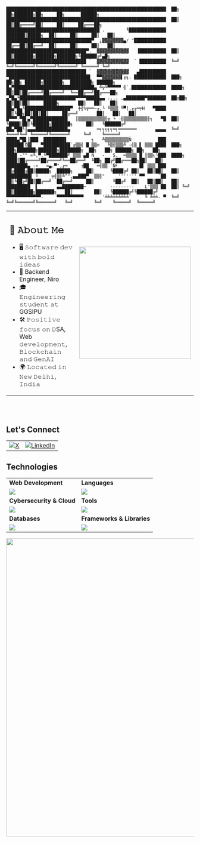 
```
████████████████████████████████████████████████████████████  ██╗  ██╗███████╗██╗     ██╗      ██████╗
████████████████████████████████████████████████████████████  ██║  ██║██╔════╝██║     ██║     ██╔═══██╗
███████████████████████████████████`.        ╙██████████████  ███████║█████╗  ██║     ██║     ██║   ██║
████████████████████████████████▀  ¿▓▓▓▓▓▓▓▓▄/ "████████████  ██╔══██║██╔══╝  ██║     ██║     ██║   ██║
██████████████████████████████▀.  ▓▓▓▓▓▓▓▓▓▓▓▓   ▐██████████  ██║  ██║███████╗███████╗███████╗╚██████╔╝▄█╗
██████████████████████████████ `  ▓▓▓▓▓▓▓▓▓▓▓▓  ` ██████████  ╚═╝  ╚═╝╚══════╝╚══════╝╚══════╝ ╚═════╝ ╚═╝
██████████████████████████████ `  ▓▓▓▓▓▓▓▓▓▓▓▓   ▄██████████
▀██████████████████████████████▌  ▀▀▓▓▓▓▓▓▓▌╓╖. ████████████  ███╗   ██╗██╗ ██████╗███████╗  ████████╗ ██████╗
█▄▀██████████████████████████████▄ ╩╦╙▀▀▀▀▀ ╣`,█████████████  ████╗  ██║██║██╔════╝██╔════╝  ╚══██╔══╝██╔═══██╗
▄▀█▄╙█████████████████████▀▀▀▀█████▄▄ .... ,▄███████▀███████  ██╔██╗ ██║██║██║     █████╗       ██║   ██║   ██║
██▄▀█▄╙█████████████████▀  ╪╢%╦══~╓,└ ╚▒▒▒ ╙▀|,╓╓═╤H   ▀████  ██║╚██╗██║██║██║     ██╔══╝       ██║   ██║   ██║
█▀▀▀-▀█▌▄▀█████████████   ║▒▒▒▒▒▒▒▒▒▒╢╦ ╘ -╣▒▒▒▒▒▒▒▒▒╢╕   ▀█  ██║ ╚████║██║╚██████╗███████╗     ██║   ╚██████╔╝
██▄▀██└║▄▄▄████████████▄          ═╕╕╕╕╕═╕═══════       ▄▄▄▄  ╚═╝  ╚═══╝╚═╝ ╚═════╝╚══════╝     ╚═╝    ╚═════╝
████▄▀█▌║███  ████████▌         ╕   ╩▒▒▒▒▒▒▒▒▒Ñ          ███
██████▌Ö▓▌   ▀██████████`╔▒▒╣ █ ▒▒m   ╚▒╢▒▒▒╩ -╣▒ ▌ ▒▒▒ ████  ███╗   ███╗███████╗███████╗████████╗  ██╗   ██╗ ██████╗ ██╗   ██╗
████ -"" ∞╙,▀.╙▀███████╜ ▒▒▒ ▄█ Ñ   -   S.  ═▒▒▒▒ █ ║▒▒╕└███  ████╗ ████║██╔════╝██╔════╝╚══██╔══╝  ╚██╗ ██╔╝██╔═══██╗██║   ██║
████████▄ -«   ∞▄.▀",╓═     ╒██   ═╣▒▒ `Ñ╛        █▌ ▒▒▒ ███  ██╔████╔██║█████╗  █████╗     ██║      ╚████╔╝ ██║   ██║██║   ██║
█████████▌ º     ╤╣▒╣╩^",▄▄███▀  ▒▒╣"     ''''''' ▀▀     `██  ██║╚██╔╝██║██╔══╝  ██╔══╝     ██║       ╚██╔╝  ██║   ██║██║   ██║
█████████  ▌       ▄▄████████─         ---------    L'▒▒▒ ██  ██║ ╚═╝ ██║███████╗███████╗   ██║        ██║   ╚██████╔╝╚██████╔╝
▀▀▀▀▀▀▀▀▀▀▀▀▀-     ▀▀▀▀▀▀▀▀▀▀       '╧╧╧╧╧╧╧╧╧`     ╚ ╧╧╧- ▀  ╚═╝     ╚═╝╚══════╝╚══════╝   ╚═╝        ╚═╝    ╚═════╝  ╚═════╝
```

<table>
  <tr>
    <td>
      <h2>📖 𝙰𝚋𝚘𝚞𝚝 𝙼𝚎</h2>
      <ul>
        <li>🖥 𝚂𝚘𝚏𝚝𝚠𝚊𝚛𝚎 𝚍𝚎𝚟 𝚠𝚒𝚝𝚑 𝚋𝚘𝚕𝚍 𝚒𝚍𝚎𝚊𝚜</li>
        <li>💼 Backend Engineer, Niro</li>
        <li>🎓 𝙴𝚗𝚐𝚒𝚗𝚎𝚎𝚛𝚒𝚗𝚐 𝚜𝚝𝚞𝚍𝚎𝚗𝚝 𝚊𝚝 GGSIPU</li>
        <li>🛠 𝙿𝚘𝚜𝚒𝚝𝚒𝚟𝚎 𝚏𝚘𝚌𝚞𝚜 𝚘𝚗 𝙳SA, Web 𝚍𝚎𝚟𝚎𝚕𝚘𝚙𝚖𝚎𝚗𝚝, 𝙱𝚕𝚘𝚌𝚔𝚌𝚑𝚊𝚒𝚗 𝚊𝚗𝚍 𝙶𝚎𝚗𝙰𝙸</li>
        <li>🌍 𝙻𝚘𝚌𝚊𝚝𝚎𝚍 𝚒𝚗 𝙽𝚎𝚠 𝙳𝚎𝚕𝚑𝚒, 𝙸𝚗𝚍𝚒𝚊</li>
      </ul>
    </td>
    <td>
      <img src="https://user-images.githubusercontent.com/74038190/225813708-98b745f2-7d22-48cf-9150-083f1b00d6c9.gif" width="300">
    </td>
  </tr>
</table>
<br><br>

## Let's Connect
<table>
<tr>
	<td><a href="https://twitter.com/Kartik_P18" target="_blank"><img src="https://skillicons.dev/icons?i=twitter" alt="X"></a></td>
	<td><a href="https://linkedin.com/in/kartikpokhriyal18" target="_blank"><img src="https://skillicons.dev/icons?i=linkedin" alt="LinkedIn"></a></td>
</tr>
</table>

## Technologies 
<table>
<tr>
	<td><strong>Web Development</strong></td>
	<td><strong>Languages</strong></td>
</tr>
<tr>
	<td><img src="https://skillicons.dev/icons?i=html,css,react,tailwind,nodejs,express,mongodb,postgres,nextjs,angular,django,bootstrap"></td>
	<td><img src="https://skillicons.dev/icons?i=javascript,java,python,c,cpp,ts"></td>
</tr>
<tr>
	<td><strong>Cybersecurity & Cloud</strong></td>
	<td><strong>Tools</strong></td>
</tr>
<tr>
	<td><img src="https://skillicons.dev/icons?i=linux,docker,kubernetes,azure,vercel,aws,gcp"></td>
	<td><img src="https://skillicons.dev/icons?i=git,vscode,github,githubactions,postman,notion,figma,discord"></td>
</tr>
<tr>
	<td><strong>Databases</strong></td>
	<td><strong>Frameworks & Libraries</strong></td>
</tr>
<tr>
	<td><img src="https://skillicons.dev/icons?i=mongodb,postgres,mysql,supabase,firebase"></td>
	<td><img src="https://skillicons.dev/icons?i=prisma,redux,jest,materialui,bootstrap,liveblocks,gsap"></td>
</tr>
</table>

<source media="(prefers-color-scheme: dark)" srcset="https://pixel-profile.vercel.app/api/github-stats?username=kartikk-91&screen_effect=true&dithering=true&include_all_commits=true&pixelate_avatar=true&theme=road_trip&theme=road_trip&color=%23ffffffFF&hide=contributions%2Crank">


<img src="https://github.com/Anmol-Baranwal/Cool-GIFs-For-GitHub/assets/74038190/0c7eb6ed-663b-4ce4-bfbd-18239a38ba1b" width="800">
<br><br>






